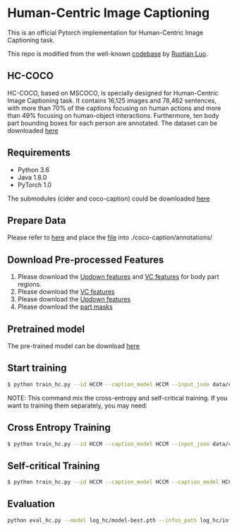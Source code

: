 # Human-Centric Image Captioning

This is an official Pytorch implementation for Human-Centric Image Captioning task.

This repo is modified from the well-known [codebase](https://github.com/ruotianluo/self-critical.pytorch) by [Ruotian Luo](https://github.com/ruotianluo).

## HC-COCO
HC-COCO, based on MSCOCO, is specially designed for Human-Centric Image Captioning task. It contains 16,125 images and 78,462 sentences, with more than 70% of the captions focusing on human actions and more than 49% focusing on human-object interactions. Furthermore, ten body part bounding boxes for each person are annotated. The dataset can be downloaded [here](https://drive.google.com/file/d/16R3BUK6iOv9v3PgGgmPg9ACP-Y9ZxG9N/view?usp=sharing)

## Requirements
- Python 3.6
- Java 1.8.0
- PyTorch 1.0

The submodules (cider and coco-caption) could be downloaded [here](https://github.com/ruotianluo/self-critical.pytorch#prepare-data)  

## Prepare Data
Please refer to [here](https://github.com/ruotianluo/self-critical.pytorch#prepare-data) and place the [file](https://drive.google.com/file/d/1_WAxGJ3uhE7wrwKmDzvX-aFJxQxF_Crm/view?usp=sharing) into ./coco-caption/annotations/

## Download Pre-processed Features
1. Please download the [Updown features](https://drive.google.com/drive/folders/1XjsxL-hy6fG5h7EkekoUclk345BLr9hd?usp=sharing) and [VC features](https://drive.google.com/drive/folders/1XjsxL-hy6fG5h7EkekoUclk345BLr9hd?usp=sharing) for body part regions.
2. Please download the [VC features](https://drive.google.com/file/d/1O-JAYhdF3z8fkLivXZzllT8PotV1MlRv/view?usp=sharing)
3. Please download the [Updown features](https://drive.google.com/file/d/1J62N8HLjNaPell0UdByMyt-bbl8UGlSL/view?usp=sharing)
4. Please download the [part masks](https://drive.google.com/drive/folders/1XjsxL-hy6fG5h7EkekoUclk345BLr9hd?usp=sharing)

## Pretrained model

The pre-trained model can be download [here](https://drive.google.com/drive/folders/1PY6tvHWLpoZlXdhewaXv5SpJAJUKv4Mp?usp=sharing)

## Start training
```bash
$ python train_hc.py --id HCCM --caption_model HCCM --input_json data/cocotalk.json --input_label_h5 data/cocotalk_label.h5 --input_att_dir_vc [the/path/to/VC_Feature/trainval] --input_att_dir [the/path/to/Updown_Feature] --body_part_dir [the/path/to/body_part_Updown_Feature] --body_part_vc_dir [the/path/to/body_part_VC_Feature] --part_mask_dir [the/path/to/part_mask_dir] --batch_size 10 --learning_rate 2e-4 --checkpoint_path log_hc --save_checkpoint_every 4000 --val_images_use 2500 --max_epochs 80 --rnn_size 2048 --input_encoding_size 1024 --self_critical_after 30 --language_eval 1 --learning_rate_decay_start 0 --scheduled_sampling_start 0 --use_vc
```

NOTE: This command mix the cross-entropy and self-critical training. If you want to training them separately, you may need:


## Cross Entropy Training
```bash
$ python train_hc.py --id HCCM --caption_model HCCM --input_json data/cocotalk.json --input_label_h5 data/cocotalk_label.h5 --input_att_dir_vc [the/path/to/VC_Feature/trainval] --input_att_dir [the/path/to/Updown_Feature] --body_part_dir [the/path/to/body_part_Updown_Feature] --body_part_vc_dir [the/path/to/body_part_VC_Feature] --part_mask_dir [the/path/to/part_mask_dir] --batch_size 10 --learning_rate 2e-4 --checkpoint_path log_hc --save_checkpoint_every 4000 --val_images_use 2500 --rnn_size 2048 --input_encoding_size 1024 --max_epochs 30 --language_eval 1
```
## Self-critical Training
```bash
$ python train_hc.py --id HCCM --caption_model HCCM --caption_model HCCM --input_json data/cocotalk.json --input_label_h5 data/cocotalk_label.h5 --input_att_dir_vc [the/path/to/VC_Feature/trainval] --input_att_dir [the/path/to/Updown_Feature] --body_part_dir [the/path/to/body_part_Updown_Feature] --body_part_vc_dir [the/path/to/body_part_VC_Feature] --part_mask_dir [the/path/to/part_mask_dir] --batch_size 10 --learning_rate 2e-4 --start_from log_hc --checkpoint_path log_hc --save_checkpoint_every 4000 --language_eval 1 --val_images_use 2500 --self_critical_after 30 --rnn_size 2048 --input_encoding_size 1024 --cached_tokens coco-train-idxs --max_epoch 80
```

## Evaluation
```bash
python eval_hc.py --model log_hc/model-best.pth --infos_path log_hc/infos_HCCM-best.pkl  --dump_images 0 --num_images -1 --language_eval 1 --beam_size 5 --batch_size 50 --split test
```
